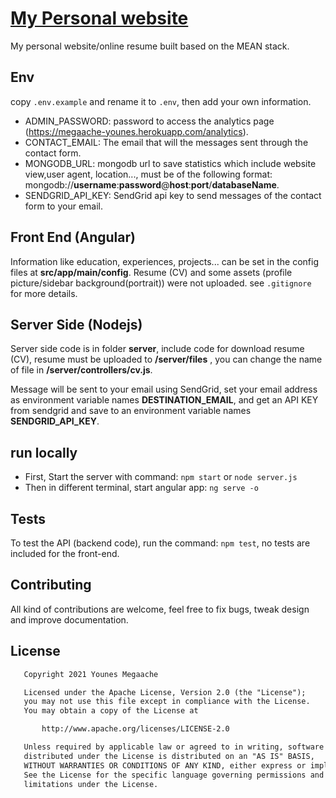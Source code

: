 # [My Personal website](http://megaache-younes.herokuapp.com)

My personal website/online resume built based on the MEAN stack.

## Env

copy `.env.example` and rename it to `.env`, then add your own information.

- ADMIN_PASSWORD: password to access the analytics page (https://megaache-younes.herokuapp.com/analytics).
- CONTACT_EMAIL: The email that will the messages sent through the contact form.
- MONGODB_URL: mongodb url to save statistics which include website view,user agent, location..., must be of the following format: mongodb://**username**:**password**@**host**:**port**/**databaseName**.
- SENDGRID_API_KEY: SendGrid api key to send messages of the contact form to your email.

## Front End (Angular)

Information like education, experiences, projects... can be set in the config files at **src/app/main/config**.
Resume (CV) and some assets (profile picture/sidebar background(portrait)) were not uploaded. see `.gitignore` for more details.

## Server Side (Nodejs)

Server side code is in folder **server**, include code for download resume (CV), resume must be uploaded to **/server/files** , you can change the name of file in **/server/controllers/cv.js**.

Message will be sent to your email using SendGrid, set your email address as environment variable names **DESTINATION_EMAIL**, and get an API KEY from sendgrid and save to an environment variable names **SENDGRID_API_KEY**.

## run locally

- First, Start the server with command: `npm start` or `node server.js`
- Then in different terminal, start angular app: `ng serve -o`

## Tests

To test the API (backend code), run the command: `npm test`, no tests are included for the front-end.

## Contributing

All kind of contributions are welcome, feel free to fix bugs, tweak design and improve documentation.

## License

```txt
   Copyright 2021 Younes Megaache

   Licensed under the Apache License, Version 2.0 (the "License");
   you may not use this file except in compliance with the License.
   You may obtain a copy of the License at

       http://www.apache.org/licenses/LICENSE-2.0

   Unless required by applicable law or agreed to in writing, software
   distributed under the License is distributed on an "AS IS" BASIS,
   WITHOUT WARRANTIES OR CONDITIONS OF ANY KIND, either express or implied.
   See the License for the specific language governing permissions and
   limitations under the License.

```
